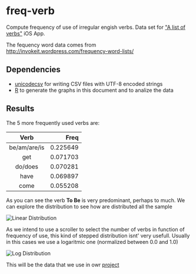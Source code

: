 # freq-verb
Compute frequency of use of irregular engish verbs. Data set for ["A list of verbs"][1] iOS App.

The fequency word data comes from <http://invokeit.wordpress.com/frequency-word-lists/>

## Dependencies

* [unicodecsv][2] for writing CSV files with UTF-8 encoded strings
* [R][3] to generate the graphs in this document and to analize the data

## Results

The 5 more frequently used verbs are:

|Verb                  |     Freq |
|:--------------------:|---------:|
| be/am/are/is         | 0.225649 |
| get                  | 0.071703 |
| do/does              | 0.070281 |
| have                 | 0.069897 |
| come                 | 0.055208 |

As you can see the verb **To Be** is very predominant, perhaps to much. We can explore the distribution to see how are distributed all the sample

![Linear Distribution](https://raw.github.com/rbarbera/freq-verbs/master/freq-verb-linear.png)

As we intend to use a scroller to select the number of verbs in function of frequency of use, this kind of stepped distribution isnt' very usefull. Usually in this cases we use a logaritmic one (normalized between 0.0 and 1.0)

![Log Distribution](https://raw.github.com/rbarbera/freq-verbs/master/freq-verb-log.png)

This will be the data that we use in owr [project][1]

[1]:https://github.com/rbarbera/irregularverbs
[2]:https://github.com/jdunck/python-unicodecsv
[3]:http://www.R-project.org